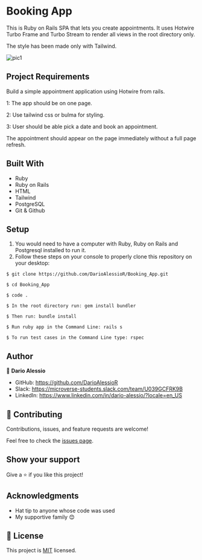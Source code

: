 # Booking App

This is Ruby on Rails SPA that lets you create appointments. It uses
Hotwire Turbo Frame and Turbo Stream to render all views in the root directory only.

The style has been made only with Tailwind.

![pic1](pic1.png)

## Project Requirements

Build a simple appointment application using Hotwire from rails.

 1: The app should be on one page. 
 
 2: Use tailwind css or bulma for styling. 
 
 3: User should be able pick a date and book an appointment. 
 
 The appointment should appear on the page immediately without a full page refresh. 

## Built With

- Ruby
- Ruby on Rails
- HTML
- Tailwind
- PostgreSQL
- Git & Github

## Setup

1. You would need to have a computer with Ruby, Ruby on Rails and Postgresql installed to run it.
2. Follow these steps on your console to properly clone this repository on your desktop:

```
$ git clone https://github.com/DarioAlessioR/Booking_App.git

$ cd Booking_App

$ code .

$ In the root directory run: gem install bundler

$ Then run: bundle install

$ Run ruby app in the Command Line: rails s

$ To run test cases in the Command Line type: rspec
```

## Author

👤 **Dario Alessio**

- GitHub: https://github.com/DarioAlessioR
- Slack: https://microverse-students.slack.com/team/U039GCFRK9B
- LinkedIn: https://www.linkedin.com/in/dario-alessio/?locale=en_US

## 🤝 Contributing

Contributions, issues, and feature requests are welcome!

Feel free to check the [issues page](../../issues/).

## Show your support

Give a ⭐️ if you like this project!

## Acknowledgments

- Hat tip to anyone whose code was used
- My supportive family 😊

## 📝 License

This project is [MIT](./LICENSE.md) licensed.